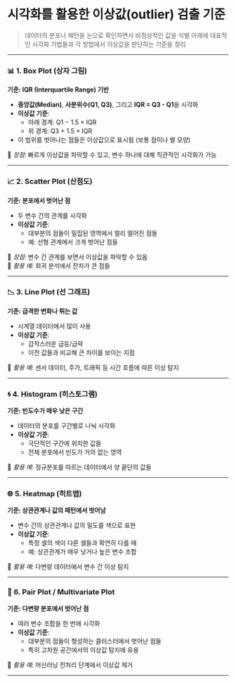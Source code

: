# 시각화를 활용한 이상값(outlier) 검출 기준
> 데이터의 분포나 패턴을 눈으로 확인하면서 비정상적인 값을 식별
> 아래에 대표적인 시각화 기법들과 각 방법에서 이상값을 판단하는 기준을 정리

---

### 📊 1. Box Plot (상자 그림)

**기준: IQR (Interquartile Range) 기반**

- **중앙값(Median)**, **사분위수(Q1, Q3)**, 그리고 **IQR = Q3 - Q1**을 시각화
- **이상값 기준**:  
  - 아래 경계: Q1 − 1.5 × IQR  
  - 위 경계: Q3 + 1.5 × IQR  
- 이 범위를 벗어나는 점들은 이상값으로 표시됨 (보통 점이나 별 모양)

📌 *장점*: 빠르게 이상값을 파악할 수 있고, 변수 하나에 대해 직관적인 시각화가 가능

---

### 📈 2. Scatter Plot (산점도)

**기준: 분포에서 벗어난 점**

- 두 변수 간의 관계를 시각화
- **이상값 기준**:  
  - 대부분의 점들이 밀집된 영역에서 멀리 떨어진 점들
  - 예: 선형 관계에서 크게 벗어난 점들

📌 *장점*: 변수 간 관계를 보면서 이상값을 파악할 수 있음  
📌 *활용 예*: 회귀 분석에서 잔차가 큰 점들

---

### 📉 3. Line Plot (선 그래프)

**기준: 급격한 변화나 튀는 값**

- 시계열 데이터에서 많이 사용
- **이상값 기준**:  
  - 갑작스러운 급등/급락
  - 이전 값들과 비교해 큰 차이를 보이는 지점

📌 *활용 예*: 센서 데이터, 주가, 트래픽 등 시간 흐름에 따른 이상 탐지

---

### 🌀 4. Histogram (히스토그램)

**기준: 빈도수가 매우 낮은 구간**

- 데이터의 분포를 구간별로 나눠 시각화
- **이상값 기준**:  
  - 극단적인 구간에 위치한 값들
  - 전체 분포에서 빈도가 거의 없는 영역

📌 *활용 예*: 정규분포를 따르는 데이터에서 양 끝단의 값들

---

### 🌐 5. Heatmap (히트맵)

**기준: 상관관계나 값의 패턴에서 벗어남**

- 변수 간의 상관관계나 값의 밀도를 색으로 표현
- **이상값 기준**:  
  - 특정 셀의 색이 다른 셀들과 확연히 다를 때
  - 예: 상관관계가 매우 낮거나 높은 변수 조합

📌 *활용 예*: 다변량 데이터에서 변수 간 이상 탐지

---

### 🧭 6. Pair Plot / Multivariate Plot

**기준: 다변량 분포에서 벗어난 점**

- 여러 변수 조합을 한 번에 시각화
- **이상값 기준**:  
  - 대부분의 점들이 형성하는 클러스터에서 벗어난 점들
  - 특히 고차원 공간에서의 이상값 탐지에 유용

📌 *활용 예*: 머신러닝 전처리 단계에서 이상값 제거

---
